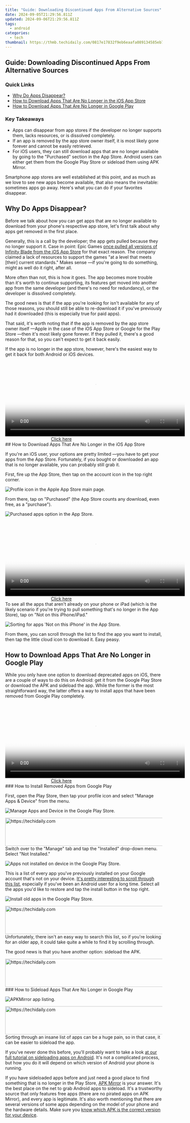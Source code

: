 ```yaml
---
title: "Guide: Downloading Discontinued Apps From Alternative Sources"
date: 2024-09-05T21:29:56.811Z
updated: 2024-09-06T21:29:56.811Z
tags:
  - android
categories:
  - tech
thumbnail: https://thmb.techidaily.com/0817e17832f9eb6eaafa089134585eb7da7e6eb5282db756bf22aa798c8924ed.jpg
---
```


## Guide: Downloading Discontinued Apps From Alternative Sources

### Quick Links

* [Why Do Apps Disappear?](https://video-screen-grab.techidaily.com/how-to-blur-the-video-background-in-a-microsoft-teams-meeting-in-2024/)
* [How to Download Apps That Are No Longer in the iOS App Store](https://smart-video-creator.techidaily.com/updated-2024-approved-vllo-for-mac-download-now-and-discover-similar-apps/)
* [How to Download Apps That Are No Longer in Google Play](https://instagram-clips.techidaily.com/insta-twist-techniques-for-tailoring-your-photos-on-the-fly-for-2024/)

### Key Takeaways

* Apps can disappear from app stores if the developer no longer supports them, lacks resources, or is dissolved completely.
* If an app is removed by the app store owner itself, it is most likely gone forever and cannot be easily retrieved.
* For iOS users, they can still download apps that are no longer available by going to the "Purchased" section in the App Store. Android users can either get them from the Google Play Store or sideload them using APK Mirror.

 Smartphone app stores are well established at this point, and as much as we love to see new apps become available, that also means the inevitable: sometimes apps go away. Here's what you can do if your favorites disappear.

##  Why Do Apps Disappear?

 Before we talk about how you can get apps that are no longer available to download from your phone's respective app store, let's first talk about why apps get removed in the first place.

 Generally, this is a call by the developer; the app gets pulled because they no longer support it. Case in point: Epic Games [once pulled all versions of Infinity Blade from the iOS App Store](https://www.theverge.com/2018/12/10/18135256/infinity-blade-ios-app-store-removed-epic) for that exact reason. The company claimed a lack of resources to support the games "at a level that meets \[their\] current standards." Makes sense —if you're going to do something, might as well do it right, after all.

 More often than not, this is how it goes. The app becomes more trouble than it's worth to continue supporting, its features get moved into another app from the same developer (and there's no need for redundancy), or the developer is dissolved completely.

 The good news is that if the app you're looking for isn't available for any of those reasons, you should still be able to re-download it if you've previously had it downloaded (this is especially true for paid apps).

 That said, it's worth noting that if the app is removed by the app store owner itself —Apple in the case of the iOS App Store or Google for the Play Store —then it's most likely gone forever. If they pulled it, there's a good reason for that, so you can't expect to get it back easily.

 If the app is no longer in the app store, however, here's the easiest way to get it back for both Android or iOS devices.

<!-- affiliate ads begin -->
<span id="1983473">
					<video width="576" height="240" style="cursor:pointer"
           poster="//a.impactradius-go.com/display-clicktoplayimage/1983473.png"
           onclick="if(!this.playClicked){this.play();this.setAttribute('controls',true);this.playClicked=true;}">
	   <source src="//a.impactradius-go.com/display-ad/22993-1983473">
	   <img src="//a.impactradius-go.com/display-clicktoplayimage/1983473.png" style="border: none; height: 100%; width: 100%; object-fit: contain">
	</video>
	<div style="width:360px;text-align:center"><a href="javascript:window.open(decodeURIComponent('https%3A%2F%2Fhomestyler.sjv.io%2Fc%2F5597632%2F1983473%2F22993'), '_blank');void(0);">Click here</a></div>
</span>
<img height="0" width="0" src="https://imp.pxf.io/i/5597632/1983473/22993" style="position:absolute;visibility:hidden;" border="0" />
<!-- affiliate ads end -->
##  How to Download Apps That Are No Longer in the iOS App Store

 If you're an iOS user, your options are pretty limited —you have to get your apps from the App Store. Fortunately, if you bought or downloaded an app that is no longer available, you can probably still grab it.

 First, fire up the App Store, then tap on the account icon in the top right corner.

![Profile icon in the Apple App Store main page.](https://static1.howtogeekimages.com/wordpress/wp-content/uploads/2023/12/img_0388.PNG) 

 From there, tap on "Purchased" (the App Store counts any download, even free, as a "purchase").

![Purchased apps option in the App Store.](https://static1.howtogeekimages.com/wordpress/wp-content/uploads/2023/12/img_0389.PNG) 

<!-- affiliate ads begin -->
<span id="1982596">
					<video width="576" height="240" style="cursor:pointer"
           poster="//a.impactradius-go.com/display-clicktoplayimage/1982596.png"
           onclick="if(!this.playClicked){this.play();this.setAttribute('controls',true);this.playClicked=true;}">
	   <source src="//a.impactradius-go.com/display-ad/22993-1982596">
	   <img src="//a.impactradius-go.com/display-clicktoplayimage/1982596.png" style="border: none; height: 100%; width: 100%; object-fit: contain">
	</video>
	<div style="width:360px;text-align:center"><a href="javascript:window.open(decodeURIComponent('https%3A%2F%2Fhomestyler.sjv.io%2Fc%2F5597632%2F1982596%2F22993'), '_blank');void(0);">Click here</a></div>
</span>
<img height="0" width="0" src="https://imp.pxf.io/i/5597632/1982596/22993" style="position:absolute;visibility:hidden;" border="0" />
<!-- affiliate ads end -->
 To see all the apps that aren't already on your phone or iPad (which is the likely scenario if you're trying to pull something that's no longer in the App Store), tap on "Not on this iPhone/iPad."

![Sorting for apps 'Not on this iPhone' in the App Store.](https://static1.howtogeekimages.com/wordpress/wp-content/uploads/2023/12/img_0390.PNG) 

 From there, you can scroll through the list to find the app you want to install, then tap the little cloud icon to download it. Easy peasy.

##  How to Download Apps That Are No Longer in Google Play

 While you only have one option to download deprecated apps on iOS, there are a couple of ways to do this on Android: get it from the Google Play Store or download the APK and sideload the app. While the former is the most straightforward way, the latter offers a way to install apps that have been removed from Google Play completely.

<!-- affiliate ads begin -->
<span id="1982499">
					<video width="576" height="240" style="cursor:pointer"
           poster="//a.impactradius-go.com/display-clicktoplayimage/1982499.png"
           onclick="if(!this.playClicked){this.play();this.setAttribute('controls',true);this.playClicked=true;}">
	   <source src="//a.impactradius-go.com/display-ad/22993-1982499">
	   <img src="//a.impactradius-go.com/display-clicktoplayimage/1982499.png" style="border: none; height: 100%; width: 100%; object-fit: contain">
	</video>
	<div style="width:360px;text-align:center"><a href="javascript:window.open(decodeURIComponent('https%3A%2F%2Fhomestyler.sjv.io%2Fc%2F5597632%2F1982499%2F22993'), '_blank');void(0);">Click here</a></div>
</span>
<img height="0" width="0" src="https://imp.pxf.io/i/5597632/1982499/22993" style="position:absolute;visibility:hidden;" border="0" />
<!-- affiliate ads end -->
###  How to Install Removed Apps from Google Play

 First, open the Play Store, then tap your profile icon and select "Manage Apps & Device" from the menu.

![Manage Apps and Device in the Google Play Store.](https://static1.howtogeekimages.com/wordpress/wp-content/uploads/2023/12/screenshot_2023-12-04-12-45-04-35_b5a5c5cb02ca09c784c5d88160e2ec24.jpg) 

<!-- affiliate ads begin -->
<a href="https://appsumo.8odi.net/c/5597632/2129740/7443" target="_top" id="2129740">
  <img src="//a.impactradius-go.com/display-ad/7443-2129740" border="0" alt="https://techidaily.com" width="728" height="90"/>
</a>
<img height="0" width="0" src="https://appsumo.8odi.net/i/5597632/2129740/7443" style="position:absolute;visibility:hidden;" border="0" />
<!-- affiliate ads end -->
 Switch over to the "Manage" tab and tap the "Installed" drop-down menu. Select "Not Installed."

![Apps not installed on device in the Google Play Store.](https://static1.howtogeekimages.com/wordpress/wp-content/uploads/2023/12/screenshot_2023-12-04-12-45-37-86_b5a5c5cb02ca09c784c5d88160e2ec24.jpg) 

 This is a list of every app you've previously installed on your Google account that's not on your device. [It's pretty interesting to scroll through this list](https://article-posts.techidaily.com/2024-approved-draw-deftly-delight-fast-win10s-pathway-to-proficient-picture-edits/), especially if you've been an Android user for a long time. Select all the apps you'd like to restore and tap the install button in the top right.

![Install old apps in the Google Play Store.](https://static1.howtogeekimages.com/wordpress/wp-content/uploads/2023/12/screenshot_2023-12-04-12-45-59-78_b5a5c5cb02ca09c784c5d88160e2ec24.jpg) 

<!-- affiliate ads begin -->
<a href="https://appsumo.8odi.net/c/5597632/2130875/7443" target="_top" id="2130875">
  <img src="//a.impactradius-go.com/display-ad/7443-2130875" border="0" alt="https://techidaily.com" width="728" height="90"/>
</a>
<img height="0" width="0" src="https://appsumo.8odi.net/i/5597632/2130875/7443" style="position:absolute;visibility:hidden;" border="0" />
<!-- affiliate ads end -->
 Unfortunately, there isn't an easy way to search this list, so if you're looking for an older app, it could take quite a while to find it by scrolling through.

 The good news is that you have another option: sideload the APK.

<!-- affiliate ads begin -->
<a href="https://ursime.pxf.io/c/5597632/2136545/16384" target="_top" id="2136545">
  <img src="//a.impactradius-go.com/display-ad/16384-2136545" border="0" alt="https://techidaily.com" width="728" height="90"/>
</a>
<img height="0" width="0" src="https://ursime.pxf.io/i/5597632/2136545/16384" style="position:absolute;visibility:hidden;" border="0" />
<!-- affiliate ads end -->
###  How to Sideload Apps That Are No Longer in Google Play

![APKMirror app listing.](https://static1.howtogeekimages.com/wordpress/wp-content/uploads/2023/12/2023-12-06_16-26-52.jpg) 

<!-- affiliate ads begin -->
<a href="https://bluettiit.sjv.io/c/5597632/2114267/17093" target="_top" id="2114267">
  <img src="//a.impactradius-go.com/display-ad/17093-2114267" border="0" alt="https://techidaily.com" width="728" height="90"/>
</a>
<img height="0" width="0" src="https://bluettiit.sjv.io/i/5597632/2114267/17093" style="position:absolute;visibility:hidden;" border="0" />
<!-- affiliate ads end -->
 Sorting through an insane list of apps can be a huge pain, so in that case, it can be easier to sideload the app.

 If you've never done this before, you'll probably want to take a look [at our full tutorial on sideloading apps on Android](https://facebook-video-content.techidaily.com/updated-unlock-premium-quality-streaming-on-the-worlds-largest-network/). It's not a complicated process, but how you do it will depend on which version of Android your phone is running.

 If you have sideloaded apps before and just need a good place to find something that is no longer in the Play Store, [APK Mirror](https://www.apkmirror.com/) is your answer. It's the best place on the net to grab Android apps to sideload. It's a trustworthy source that only features free apps (there are no pirated apps on APK Mirror), and every app is legitimate. It's also worth mentioning that there are several versions of some apps depending on the model of your phone and the hardware details. Make sure you [know which APK is the correct version for your device](https://extra-support.techidaily.com/2024-approved-premium-selection-of-budget-friendly-4k-projectors/).

<ins class="adsbygoogle"
     style="display:block"
     data-ad-format="autorelaxed"
     data-ad-client="ca-pub-7571918770474297"
     data-ad-slot="1223367746"></ins>



<ins class="adsbygoogle"
     style="display:block"
     data-ad-client="ca-pub-7571918770474297"
     data-ad-slot="8358498916"
     data-ad-format="auto"
     data-full-width-responsive="true"></ins>



